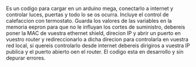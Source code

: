 Es un codigo para cargar en un arduino mega, conectarlo a internet y controlar luces, puertas y todo lo se os ocurra.
Incluye el control de calefaccion con termostato.
Guarda los valores de las variables en la memoria eepron para que no le influyan los cortes de suministro, debereis poner la MAC de vuestra ethernet shield, direcion IP y abrir un puerto en vuestro router y redireccionarlo a dicha direcion para controlarla en vuestra red local, si quereis controlarlo desde internet debereis dirigiros a vuestra IP publica y el puerto abierto oen el router.
El codigo esta en desarrollo y sin depurar errores.

